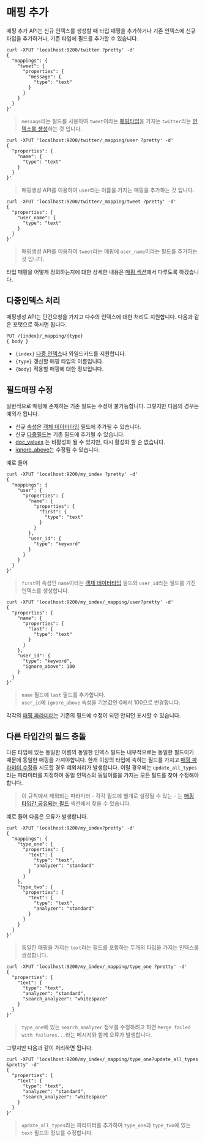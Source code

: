 # 매핑 추가
매핑 추가 API는 신규 인덱스를 생성할 때 타입 매핑을 추가하거나 기존 인덱스에 신규 타입을 추가하거나, 기존 타입에 필드를 추가할 수 있습니다.
```
curl -XPUT 'localhost:9200/twitter ?pretty' -d'
{
  "mappings": {
    "tweet": {
      "properties": {
        "message": {
          "type": "text"
        }
      }
    }
  }
}'
```
> ```message```라는 필드를 사용하여 ```tweet```이라는 [매핑타입](mapping.md#mapping-type)을 가지는 ```twitter```라는 [인덱스를 생성](indices-create-index.md)하는 것 입니다.


```
curl -XPUT 'localhost:9200/twitter/_mapping/user ?pretty' -d'
{
  "properties": {
    "name": {
      "type": "text"
    }
  }
}'
```
> 매핑생성 API를 이용하여 ```user```라는 이름을 가지는 매핑을 추가하는 것 입니다.


```
curl -XPUT 'localhost:9200/twitter/_mapping/tweet ?pretty' -d'
{
  "properties": {
    "user_name": {
      "type": "text"
    }
  }
}'
```
> 매핑생성 API를 이용하여 ```tweet```라는 매핑에 ```user_name```이라는 필드를 추가하는 것 입니다.

타입 매핑을 어떻게 정의하는지에 대한 상세한 내용은 [매핑 섹션](mapping.md)에서 다루도록 하겠습니다.

## 다중인덱스 처리
매핑생성 API는 단건요청을 가지고 다수의 인덱스에 대한 처리도 지원합니다. 다음과 같은 포맷으로 하시면 됩니다.
```
PUT /{index}/_mapping/{type}
{ body }
```
* ```{index}``` [다중 인덱스](multi-index.md)나 와일드카드를 지원합니다.
* ```{type}``` 갱신할 매핑 타입의 이름입니다.
* ```{body}``` 적용할 매핑에 대한 정보입니다.

## 필드매핑 수정
일반적으로 매핑에 존재하는 기존 필드는 수정이 불가능합니다. 그렇지만 다음의 경우는 예외가 됩니다.
* 신규 [속성](properties.md)은 [객체 데이터타입](object.md) 필드에 추가될 수 있습니다.
* 신규 [다중필드](multi-fields.md)는 기존 필드에 추가될 수 있습니다.
* [doc_values](doc-values.md) 는 비활성화 될 수 있지만, 다시 활성화 할 순 없습니다.
* [ignore_above](ignore_above.md)는 수정될 수 있습니다.

예로 들어
```
curl -XPUT 'localhost:9200/my_index ?pretty' -d'
{
  "mappings": {
    "user": {
      "properties": {
        "name": {
          "properties": {
            "first": {
              "type": "text"
            }
          }
        },
        "user_id": {
          "type": "keyword"
        }
      }
    }
  }
}'
```
> ```first```이 속성인 ```name```이라는 [객체 데이터타입](object.md) 필드와 ```user_id```라는 필드를 가진 인덱스를 생성합니다.


```
curl -XPUT 'localhost:9200/my_index/_mapping/user?pretty' -d'
{
  "properties": {
    "name": {
      "properties": {
        "last": { 
          "type": "text"
        }
      }
    },
    "user_id": {
      "type": "keyword",
      "ignore_above": 100 
    }
  }
}'
```
> ```name``` 필드에 ```last``` 필드를 추가합니다. <br>
> ```user_id```에 ```ignore_above``` 속성을 기본값인 0에서 100으로 변경합니다.

각각의 [매핑 파라미터](mapping-params.md)는 기존의 필드에 수정이 되던 안되던 표시할 수 있습니다.
## 다른 타입간의 필드 충돌
다른 타입에 있는 동일한 이름의 동일한 인덱스 필드는 내부적으로는 동일한 필드이기 때문에 동일한 매핑을 가져야합니다. 한개 이상의 타입에 속하는 필드를 가지고 [매핑 파라미터 수정](indices-put-mapping.md#updating-field-mappings)을 시도할 경우 예외처리가 발생합니다. 이럴 경우에는 ```update_all_types```라는 파라미터를 지정하여 동일 인덱스의 동일이름을 가지는 모든 필드를 찾아 수정해야합니다.
> 이 규칙에서 제외되는 파라미터 - 각각 필드에 별개로 설정될 수 있는 - 는 [매핑 타입간 공유되는 필드](mapping.md#field-conflicts) 섹션에서 찾을 수 있습니다.

예로 들어 다음은 오류가 발생합니다.
```
curl -XPUT 'localhost:9200/my_index?pretty' -d'
{
  "mappings": {
    "type_one": {
      "properties": {
        "text": { 
          "type": "text",
          "analyzer": "standard"
        }
      }
    },
    "type_two": {
      "properties": {
        "text": { 
          "type": "text",
          "analyzer": "standard"
        }
      }
    }
  }
}'
```
> 동일한 매핑을 가지는 ```text```라는 필드를 포함하는 두개의 타입을 가지는 인덱스를 생성합니다.


```
curl -XPUT 'localhost:9200/my_index/_mapping/type_one ?pretty' -d'
{
  "properties": {
    "text": {
      "type": "text",
      "analyzer": "standard",
      "search_analyzer": "whitespace"
    }
  }
}'
```
> ```type_one```에 있는 ```search_analyzer``` 정보를 수정하려고 하면 ```Merge failed with failures...```라는 메시지와 함께 오류가 발생합니다.

그렇지만 다음과 같이 처리하면 됩니다.
```
curl -XPUT 'localhost:9200/my_index/_mapping/type_one?update_all_types &pretty' -d'
{
  "properties": {
    "text": {
      "type": "text",
      "analyzer": "standard",
      "search_analyzer": "whitespace"
    }
  }
}'
```
> ```update_all_types```라는 파라미터를 추가하여 ```type_one```과 ```type_two```에 있는 ```text``` 필드의 정보를 수정합니다.